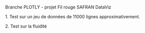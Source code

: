 <p>Branche PLOTLY - projet Fil rouge SAFRAN DataViz</p>
<p>1. Test sur un jeu de données de 11000 lignes approximativement.</p>
<p>2. Test sur la fluidité</p>
